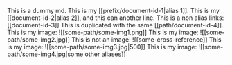 This is a dummy md. This is my [[prefix/document-id-1|alias 1]].
This is my [[document-id-2|alias 2]], and this can another line.
This is a non alias links: [[document-id-3]]
This is duplicated with the same [[path/document-id-4]].
This is my image: ![[some-path/some-img1.png]]
This is my image: ![[some-path/some-img2.jpg]]
This is not an image: ![[some-cross-reference]]
This is my image: ![[some-path/some-img3.jpg|500]]
This is my image: ![[some-path/some-img4.jpg|some other aliases]]
